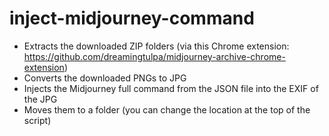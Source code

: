 # inject-midjourney-command
* Extracts the downloaded ZIP folders (via this Chrome extension: https://github.com/dreamingtulpa/midjourney-archive-chrome-extension) 
* Converts the downloaded PNGs to JPG 
* Injects the Midjourney full command from the JSON file into the EXIF of the JPG
* Moves them to a folder (you can change the location at the top of the script)
